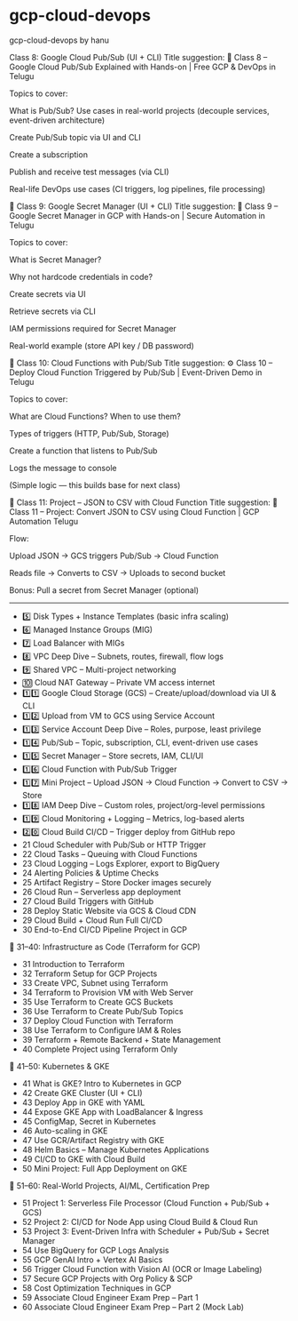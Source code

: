 # gcp-cloud-devops
gcp-cloud-devops by hanu

Class 8: Google Cloud Pub/Sub (UI + CLI)
Title suggestion:
📩 Class 8 – Google Cloud Pub/Sub Explained with Hands-on | Free GCP & DevOps in Telugu

Topics to cover:

What is Pub/Sub? Use cases in real-world projects (decouple services, event-driven architecture)

Create Pub/Sub topic via UI and CLI

Create a subscription

Publish and receive test messages (via CLI)

Real-life DevOps use cases (CI triggers, log pipelines, file processing)

🔸 Class 9: Google Secret Manager (UI + CLI)
Title suggestion:
🔐 Class 9 – Google Secret Manager in GCP with Hands-on | Secure Automation in Telugu

Topics to cover:

What is Secret Manager?

Why not hardcode credentials in code?

Create secrets via UI

Retrieve secrets via CLI

IAM permissions required for Secret Manager

Real-world example (store API key / DB password)

🔸 Class 10: Cloud Functions with Pub/Sub
Title suggestion:
⚙️ Class 10 – Deploy Cloud Function Triggered by Pub/Sub | Event-Driven Demo in Telugu

Topics to cover:

What are Cloud Functions? When to use them?

Types of triggers (HTTP, Pub/Sub, Storage)

Create a function that listens to Pub/Sub

Logs the message to console

(Simple logic — this builds base for next class)

🔸 Class 11: Project – JSON to CSV with Cloud Function
Title suggestion:
📁 Class 11 – Project: Convert JSON to CSV using Cloud Function | GCP Automation Telugu

Flow:

Upload JSON → GCS triggers Pub/Sub → Cloud Function

Reads file → Converts to CSV → Uploads to second bucket

Bonus: Pull a secret from Secret Manager (optional)



-------------
- 5️⃣	Disk Types + Instance Templates (basic infra scaling)
- 6️⃣	Managed Instance Groups (MIG)
- 7️⃣	Load Balancer with MIGs
- 8️⃣	VPC Deep Dive – Subnets, routes, firewall, flow logs
- 9️⃣	Shared VPC – Multi-project networking
- 🔟	Cloud NAT Gateway – Private VM access internet
- 1️⃣1️⃣	Google Cloud Storage (GCS) – Create/upload/download via UI & CLI
- 1️⃣2️⃣	Upload from VM to GCS using Service Account
- 1️⃣3️⃣	Service Account Deep Dive – Roles, purpose, least privilege
- 1️⃣4️⃣	Pub/Sub – Topic, subscription, CLI, event-driven use cases
- 1️⃣5️⃣	Secret Manager – Store secrets, IAM, CLI/UI
- 1️⃣6️⃣	Cloud Function with Pub/Sub Trigger
- 1️⃣7️⃣	Mini Project – Upload JSON → Cloud Function → Convert to CSV → Store
- 1️⃣8️⃣	IAM Deep Dive – Custom roles, project/org-level permissions
- 1️⃣9️⃣	Cloud Monitoring + Logging – Metrics, log-based alerts
- 2️⃣0️⃣	Cloud Build CI/CD – Trigger deploy from GitHub repo
- 21	Cloud Scheduler with Pub/Sub or HTTP Trigger
- 22	Cloud Tasks – Queuing with Cloud Functions
- 23	Cloud Logging – Logs Explorer, export to BigQuery
- 24	Alerting Policies & Uptime Checks
- 25	Artifact Registry – Store Docker images securely
- 26	Cloud Run – Serverless app deployment
- 27	Cloud Build Triggers with GitHub
- 28	Deploy Static Website via GCS & Cloud CDN
- 29	Cloud Build + Cloud Run Full CI/CD
- 30	End-to-End CI/CD Pipeline Project in GCP

🔹 31–40: Infrastructure as Code (Terraform for GCP)
- 31	Introduction to Terraform
- 32	Terraform Setup for GCP Projects
- 33	Create VPC, Subnet using Terraform
- 34	Terraform to Provision VM with Web Server
- 35	Use Terraform to Create GCS Buckets
- 36	Use Terraform to Create Pub/Sub Topics
- 37	Deploy Cloud Function with Terraform
- 38	Use Terraform to Configure IAM & Roles
- 39	Terraform + Remote Backend + State Management
- 40	Complete Project using Terraform Only

🔹 41–50: Kubernetes & GKE
- 41	What is GKE? Intro to Kubernetes in GCP
- 42	Create GKE Cluster (UI + CLI)
- 43	Deploy App in GKE with YAML
- 44	Expose GKE App with LoadBalancer & Ingress
- 45	ConfigMap, Secret in Kubernetes
- 46	Auto-scaling in GKE
- 47	Use GCR/Artifact Registry with GKE
- 48	Helm Basics – Manage Kubernetes Applications
- 49	CI/CD to GKE with Cloud Build
- 50	Mini Project: Full App Deployment on GKE

🔹 51–60: Real-World Projects, AI/ML, Certification Prep
- 51	Project 1: Serverless File Processor (Cloud Function + Pub/Sub + GCS)
- 52	Project 2: CI/CD for Node App using Cloud Build & Cloud Run
- 53	Project 3: Event-Driven Infra with Scheduler + Pub/Sub + Secret Manager
- 54	Use BigQuery for GCP Logs Analysis
- 55	GCP GenAI Intro + Vertex AI Basics
- 56	Trigger Cloud Function with Vision AI (OCR or Image Labeling)
- 57	Secure GCP Projects with Org Policy & SCP
- 58	Cost Optimization Techniques in GCP
- 59	Associate Cloud Engineer Exam Prep – Part 1
- 60	Associate Cloud Engineer Exam Prep – Part 2 (Mock Lab)
